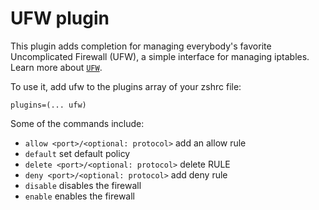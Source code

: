 # UFW plugin

This plugin adds completion for managing everybody's favorite Uncomplicated Firewall (UFW),
a simple interface for managing iptables. Learn more about [`UFW`](https://wiki.ubuntu.com/UncomplicatedFirewall).

To use it, add ufw to the plugins array of your zshrc file:

```
plugins=(... ufw)
```

Some of the commands include:

- `allow <port>/<optional: protocol>` add an allow rule
- `default` set default policy
- `delete <port>/<optional: protocol>` delete RULE
- `deny <port>/<optional: protocol>` add deny rule
- `disable` disables the firewall
- `enable` enables the firewall
